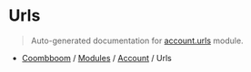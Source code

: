 # Urls

> Auto-generated documentation for [account.urls](..\..\account\urls.py) module.

- [Coombboom](..\README.md#coombboom-index) / [Modules](..\MODULES.md#coombboom-modules) / [Account](index.md#account) / Urls
